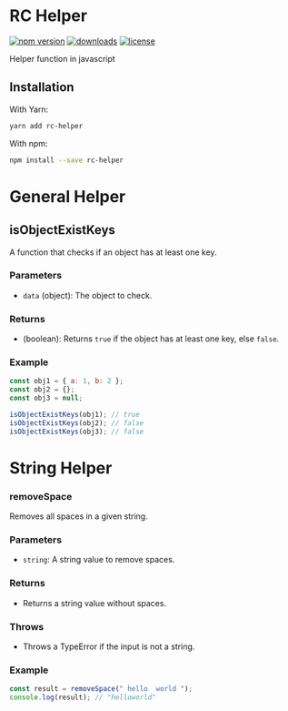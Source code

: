 # RC Helper

[![npm version](https://badge.fury.io/js/rc-helper.svg)][npm_url]
[![downloads](https://img.shields.io/npm/dt/rc-helper.svg)][npm_url]
[![license](https://img.shields.io/npm/l/rc-helper.svg)][npm_url]

[npm_url]: https://www.npmjs.org/package/rc-helper

Helper function in javascript

## Installation

With Yarn:

```bash
yarn add rc-helper
```

With npm:

```bash
npm install --save rc-helper
```

# General Helper

## isObjectExistKeys

A function that checks if an object has at least one key.

### Parameters

- `data` (object): The object to check.

### Returns

- (boolean): Returns `true` if the object has at least one key, else `false`.

### Example

```js
const obj1 = { a: 1, b: 2 };
const obj2 = {};
const obj3 = null;

isObjectExistKeys(obj1); // true
isObjectExistKeys(obj2); // false
isObjectExistKeys(obj3); // false
```

# String Helper

### removeSpace

Removes all spaces in a given string.

### Parameters

- `string`: A string value to remove spaces.

### Returns

- Returns a string value without spaces.

### Throws

- Throws a TypeError if the input is not a string.

### Example

```js
const result = removeSpace(" hello  world ");
console.log(result); // "helloworld"
```
